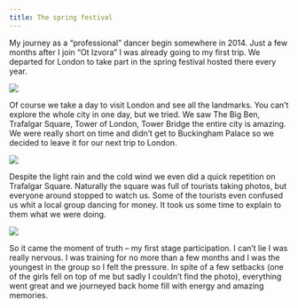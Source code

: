 ```yaml
---
title: The spring festival
---
```

My journey as a “professional” dancer begin somewhere in 2014. 
Just a few months after I join “Ot Izvora” I was already going to my first trip. 
We departed for London to take part in the spring festival hosted there every year. 

<img src="../img/spring/01.jpeg">

Of course we take a day to visit London and see all the landmarks. 
You can’t explore the whole city in one day, but we tried. We saw The Big Ben, Trafalgar Square, 
Tower of London, Tower Bridge the entire city is amazing. We were really short on time and didn’t get to 
Buckingham Palace so we decided to leave it for our next trip to London.

<img src="../img/spring/02.jpeg">

Despite the light rain and the cold wind we even did a quick repetition on Trafalgar Square. 
Naturally the square was full of tourists taking photos, but everyone around stopped to watch us. 
Some of the tourists even confused us whit a local group dancing for money. 
It took us some time to explain to them what we were doing.

<img src="../img/spring/04.jpeg">

So it came the moment of truth – my first stage participation. I can’t lie I was really nervous. 
I was training for no more than a few months and I was the youngest in the group so I felt the pressure. 
In spite of a few setbacks (one of the girls fell on top of me but sadly I couldn’t find the photo), 
everything went great and we journeyed back home fill with energy and amazing memories.
